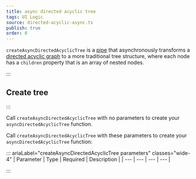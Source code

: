 ```yaml
---
title: async directed acyclic tree
tags: UI Logic
source: directed-acyclic-async.ts
publish: true
order: 0
---
```


`createAsyncDirectedAcyclicTree` is a [pipe](/docs/logic/pipes-overview) that asynchronously transforms a [directed acyclic graph](/docs/logic/graph-overview) to a more traditional tree structure, where each node has a `children` property that is an array of nested nodes.


:::
## Create tree
:::

Call `createAsyncDirectedAcyclicTree` with no parameters to create your `asyncDirectedAcyclicTree` function.

Call `createAsyncDirectedAcyclicTree` with these parameters to create your `asyncDirectedAcyclicTree` function:

::: ariaLabel="createAsyncDirectedAcyclicTree parameters" classes="wide-4"
| Parameter | Type | Required | Description |
| --- | --- | --- | --- |

:::

